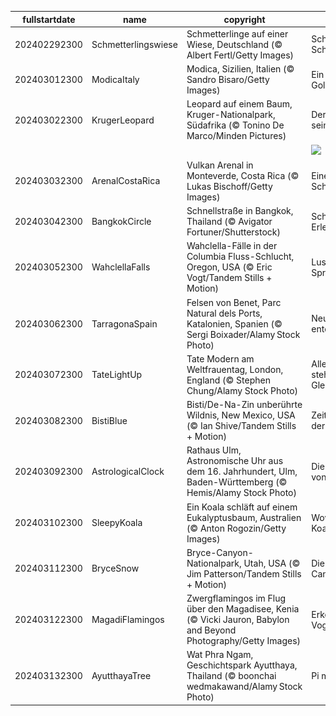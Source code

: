 |fullstartdate|name|copyright|title|image|
|--|--|--|--|--|
202402292300|Schmetterlingswiese|Schmetterlinge auf einer Wiese, Deutschland (© Albert Fertl/Getty Images)|Schweben wie ein Schmetterling|![](/de-DE/2024/03/202402292300Schmetterlingswiese.jpg)|
202403012300|ModicaItaly|Modica, Sizilien, Italien (© Sandro Bisaro/Getty Images)|Ein sizilianisches Goldstück|![](/de-DE/2024/03/202403012300ModicaItaly.jpg)|
202403022300|KrugerLeopard|Leopard auf einem Baum, Kruger-Nationalpark, Südafrika (© Tonino De Marco/Minden Pictures)|Der Leopard auf seinem Thron|![](/de-DE/2024/03/202403022300KrugerLeopard.jpg)|
||||![](/de-DE/2024/03/.jpg)|
202403032300|ArenalCostaRica|Vulkan Arenal in Monteverde, Costa Rica (© Lukas Bischoff/Getty Images)|Eine schlafende Schönheit|![](/de-DE/2024/03/202403032300ArenalCostaRica.jpg)|
202403042300|BangkokCircle|Schnellstraße in Bangkok, Thailand (© Avigator Fortuner/Shutterstock)|Schnellstraße zur Erleuchtung|![](/de-DE/2024/03/202403042300BangkokCircle.jpg)|
202403052300|WahclellaFalls|Wahclella-Fälle in der Columbia Fluss-Schlucht, Oregon, USA (© Eric Vogt/Tandem Stills + Motion)|Lust auf eine Spritztour?|![](/de-DE/2024/03/202403052300WahclellaFalls.jpg)|
202403062300|TarragonaSpain|Felsen von Benet, Parc Natural dels Ports, Katalonien, Spanien (© Sergi Boixader/Alamy Stock Photo)|Neue Horizonte entdecken|![](/de-DE/2024/03/202403062300TarragonaSpain.jpg)|
202403072300|TateLightUp|Tate Modern am Weltfrauentag, London, England (© Stephen Chung/Alamy Stock Photo)|Alle Zeichen stehen auf Gleichberechtigung|![](/de-DE/2024/03/202403072300TateLightUp.jpg)|
202403082300|BistiBlue|Bisti/De-Na-Zin unberührte Wildnis, New Mexico, USA (© Ian Shive/Tandem Stills + Motion)|Zeit: Ewiger Fluss der Veränderung|![](/de-DE/2024/03/202403082300BistiBlue.jpg)|
202403092300|AstrologicalClock|Rathaus Ulm, Astronomische Uhr aus dem 16. Jahrhundert, Ulm, Baden-Württemberg (© Hemis/Alamy Stock Photo)|Die Zeitmacherin von Ulm|![](/de-DE/2024/03/202403092300AstrologicalClock.jpg)|
202403102300|SleepyKoala|Ein Koala schläft auf einem Eukalyptusbaum, Australien (© Anton Rogozin/Getty Images)|Wovon träumt der Koala?|![](/de-DE/2024/03/202403102300SleepyKoala.jpg)|
202403112300|BryceSnow|Bryce-Canyon-Nationalpark, Utah, USA (© Jim Patterson/Tandem Stills + Motion)|Die Wächter des Canyons|![](/de-DE/2024/03/202403112300BryceSnow.jpg)|
202403122300|MagadiFlamingos|Zwergflamingos im Flug über den Magadisee, Kenia (© Vicki Jauron, Babylon and Beyond Photography/Getty Images)|Erkennen Sie die Vogelart?|![](/de-DE/2024/03/202403122300MagadiFlamingos.jpg)|
202403132300|AyutthayaTree|Wat Phra Ngam, Geschichtspark Ayutthaya, Thailand (© boonchai wedmakawand/Alamy Stock Photo)|Pi mal Daumen|![](/de-DE/2024/03/202403132300AyutthayaTree.jpg)|

